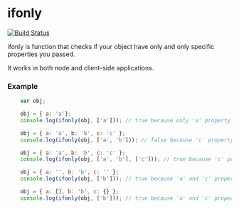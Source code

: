 # ifonly

[![Build Status](https://travis-ci.org/goschevski/ifonly.svg?branch=master)](https://travis-ci.org/goschevski/ifonly)

ifonly is function that checks if your object have only and only specific properties you passed.

It works in both node and client-side applications.

### Example

```javascript
    var obj;

    obj = { a: 'a'};
    console.log(ifonly(obj, ['a'])); // true because only 'a' property is present

    obj = { a: 'a', b: 'b', c: 'c' };
    console.log(ifonly(obj, ['a', 'b'])); // false because 'c' property is present

    obj = { a: 'a', b: 'b', c: 'c' };
    console.log(ifonly(obj, ['a', 'b'], ['c'])); // true because 'c' property is ignored

    obj = { a: '', b: 'b', c: '' };
    console.log(ifonly(obj, ['b'])); // true because 'a' and 'c' properties are empty

    obj = { a: [], b: 'b', c: {} };
    console.log(ifonly(obj, ['b'])); // true because 'a' and 'c' properties are empty
```
